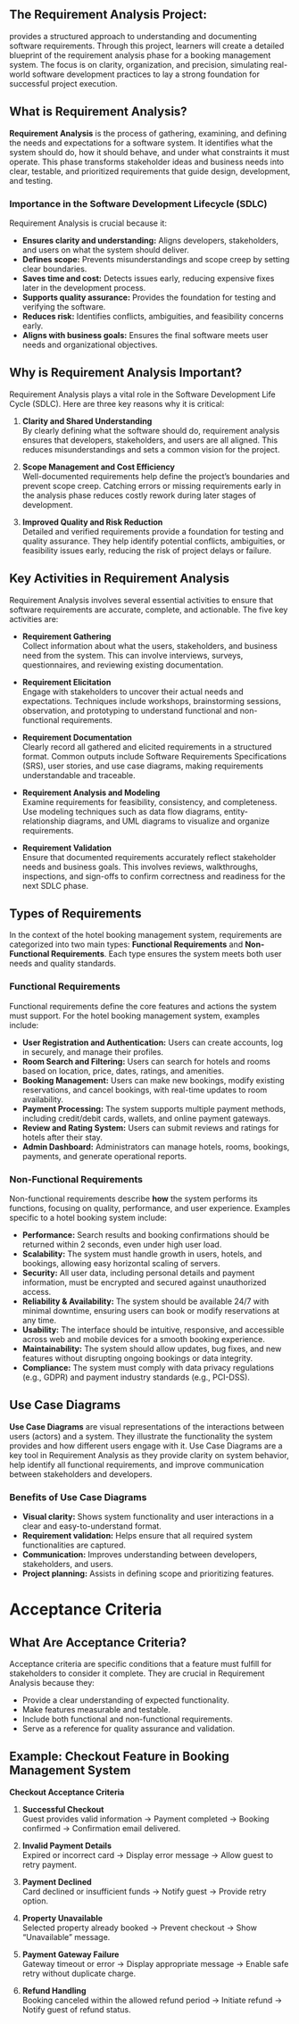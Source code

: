 ## The Requirement Analysis Project:
provides a structured approach to understanding and documenting software requirements. Through this project, learners will create a detailed blueprint of the requirement analysis phase for a booking management system. The focus is on clarity, organization, and precision, simulating real-world software development practices to lay a strong foundation for successful project execution.

## What is Requirement Analysis?

**Requirement Analysis** is the process of gathering, examining, and defining the needs and expectations for a software system. It identifies what the system should do, how it should behave, and under what constraints it must operate. This phase transforms stakeholder ideas and business needs into clear, testable, and prioritized requirements that guide design, development, and testing.

### Importance in the Software Development Lifecycle (SDLC)
Requirement Analysis is crucial because it:

- **Ensures clarity and understanding:** Aligns developers, stakeholders, and users on what the system should deliver.
- **Defines scope:** Prevents misunderstandings and scope creep by setting clear boundaries.
- **Saves time and cost:** Detects issues early, reducing expensive fixes later in the development process.
- **Supports quality assurance:** Provides the foundation for testing and verifying the software.
- **Reduces risk:** Identifies conflicts, ambiguities, and feasibility concerns early.
- **Aligns with business goals:** Ensures the final software meets user needs and organizational objectives.

## Why is Requirement Analysis Important?

Requirement Analysis plays a vital role in the Software Development Life Cycle (SDLC). Here are three key reasons why it is critical:

1. **Clarity and Shared Understanding**  
   By clearly defining what the software should do, requirement analysis ensures that developers, stakeholders, and users are all aligned. This reduces misunderstandings and sets a common vision for the project.

2. **Scope Management and Cost Efficiency**  
   Well-documented requirements help define the project’s boundaries and prevent scope creep. Catching errors or missing requirements early in the analysis phase reduces costly rework during later stages of development.

3. **Improved Quality and Risk Reduction**  
   Detailed and verified requirements provide a foundation for testing and quality assurance. They help identify potential conflicts, ambiguities, or feasibility issues early, reducing the risk of project delays or failure.

## Key Activities in Requirement Analysis

Requirement Analysis involves several essential activities to ensure that software requirements are accurate, complete, and actionable. The five key activities are:

- **Requirement Gathering**  
  Collect information about what the users, stakeholders, and business need from the system. This can involve interviews, surveys, questionnaires, and reviewing existing documentation.

- **Requirement Elicitation**  
  Engage with stakeholders to uncover their actual needs and expectations. Techniques include workshops, brainstorming sessions, observation, and prototyping to understand functional and non-functional requirements.

- **Requirement Documentation**  
  Clearly record all gathered and elicited requirements in a structured format. Common outputs include Software Requirements Specifications (SRS), user stories, and use case diagrams, making requirements understandable and traceable.

- **Requirement Analysis and Modeling**  
  Examine requirements for feasibility, consistency, and completeness. Use modeling techniques such as data flow diagrams, entity-relationship diagrams, and UML diagrams to visualize and organize requirements.

- **Requirement Validation**  
  Ensure that documented requirements accurately reflect stakeholder needs and business goals. This involves reviews, walkthroughs, inspections, and sign-offs to confirm correctness and readiness for the next SDLC phase.

## Types of Requirements

In the context of the hotel booking management system, requirements are categorized into two main types: **Functional Requirements** and **Non-Functional Requirements**. Each type ensures the system meets both user needs and quality standards.

### Functional Requirements

Functional requirements define the core features and actions the system must support. For the hotel booking management system, examples include:

- **User Registration and Authentication:** Users can create accounts, log in securely, and manage their profiles.  
- **Room Search and Filtering:** Users can search for hotels and rooms based on location, price, dates, ratings, and amenities.  
- **Booking Management:** Users can make new bookings, modify existing reservations, and cancel bookings, with real-time updates to room availability.  
- **Payment Processing:** The system supports multiple payment methods, including credit/debit cards, wallets, and online payment gateways.  
- **Review and Rating System:** Users can submit reviews and ratings for hotels after their stay.  
- **Admin Dashboard:** Administrators can manage hotels, rooms, bookings, payments, and generate operational reports.  

### Non-Functional Requirements

Non-functional requirements describe **how** the system performs its functions, focusing on quality, performance, and user experience. Examples specific to a hotel booking system include:

- **Performance:** Search results and booking confirmations should be returned within 2 seconds, even under high user load.  
- **Scalability:** The system must handle growth in users, hotels, and bookings, allowing easy horizontal scaling of servers.  
- **Security:** All user data, including personal details and payment information, must be encrypted and secured against unauthorized access.  
- **Reliability & Availability:** The system should be available 24/7 with minimal downtime, ensuring users can book or modify reservations at any time.  
- **Usability:** The interface should be intuitive, responsive, and accessible across web and mobile devices for a smooth booking experience.  
- **Maintainability:** The system should allow updates, bug fixes, and new features without disrupting ongoing bookings or data integrity.  
- **Compliance:** The system must comply with data privacy regulations (e.g., GDPR) and payment industry standards (e.g., PCI-DSS).  

## Use Case Diagrams

**Use Case Diagrams** are visual representations of the interactions between users (actors) and a system. They illustrate the functionality the system provides and how different users engage with it. Use Case Diagrams are a key tool in Requirement Analysis as they provide clarity on system behavior, help identify all functional requirements, and improve communication between stakeholders and developers.

### Benefits of Use Case Diagrams
- **Visual clarity:** Shows system functionality and user interactions in a clear and easy-to-understand format.
- **Requirement validation:** Helps ensure that all required system functionalities are captured.
- **Communication:** Improves understanding between developers, stakeholders, and users.
- **Project planning:** Assists in defining scope and prioritizing features.

# Acceptance Criteria

## What Are Acceptance Criteria?

Acceptance criteria are specific conditions that a feature must fulfill for stakeholders to consider it complete. They are crucial in Requirement Analysis because they:

- Provide a clear understanding of expected functionality.
- Make features measurable and testable.
- Include both functional and non-functional requirements.
- Serve as a reference for quality assurance and validation.

## Example: Checkout Feature in Booking Management System

**Checkout Acceptance Criteria**

1. **Successful Checkout**  
   Guest provides valid information → Payment completed → Booking confirmed → Confirmation email delivered.

2. **Invalid Payment Details**  
   Expired or incorrect card → Display error message → Allow guest to retry payment.

3. **Payment Declined**  
   Card declined or insufficient funds → Notify guest → Provide retry option.

4. **Property Unavailable**  
   Selected property already booked → Prevent checkout → Show “Unavailable” message.

5. **Payment Gateway Failure**  
   Gateway timeout or error → Display appropriate message → Enable safe retry without duplicate charge.

6. **Refund Handling**  
   Booking canceled within the allowed refund period → Initiate refund → Notify guest of refund status.

